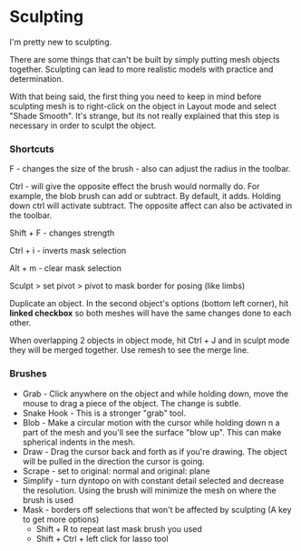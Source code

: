 # Sculpting

I'm pretty new to sculpting. 

There are some things that can't be built by simply putting mesh objects together. Sculpting can lead to more realistic models with practice and determination.

With that being said, the first thing you need to keep in mind before sculpting mesh is to right-click on the object in Layout mode and select "Shade Smooth". It's strange, but its not really explained that this step is necessary in order to sculpt the object.

### Shortcuts

F - changes the size of the brush - also can adjust the radius in the toolbar.

Ctrl - will give the opposite effect the brush would normally do. For example, the blob brush can add or subtract. By default, it adds. Holding down ctrl will activate subtract. The opposite affect can also be activated in the toolbar.

Shift + F - changes strength

Ctrl + i - inverts mask selection

Alt + m - clear mask selection

Sculpt &gt; set pivot &gt; pivot to mask border for posing \(like limbs\)



Duplicate an object. In the second object's options \(bottom left corner\), hit **linked checkbox** so both meshes will have the same changes done to each other.

When overlapping 2 objects in object mode, hit Ctrl + J and in sculpt mode they will be merged together. Use remesh to see the merge line.

### Brushes

* Grab - Click anywhere on the object and while holding down, move the mouse to drag a piece of the object. The change is subtle.
* Snake Hook - This is a stronger "grab" tool. 
* Blob - Make a circular motion with the cursor while holding down n a part of the mesh and you'll see the surface "blow up". This can make spherical indents in the mesh.
* Draw - Drag the cursor back and forth as if you're drawing. The object will be pulled in the direction the cursor is going.
* Scrape - set to original: normal and original: plane
* Simplify - turn dyntopo on with constant detail selected and decrease the resolution. Using the brush will minimize the mesh on where the brush is used
* Mask - borders off selections that won't be affected by sculpting \(A key to get more options\)
  * Shift + R to repeat last mask brush you used
  * Shift + Ctrl + left click for lasso tool





